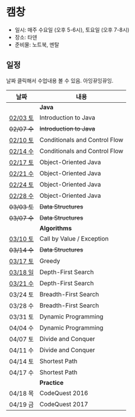 # 캠창

+ 일시: 매주 수요일 (오후 5-6시), 토요일 (오후 7-8시)
+ 장소: 타덴
+ 준비물: 노트북, 멘탈

## 일정

날짜 클릭해서 수업내용 볼 수 있음.
아잉뀨잉뀨잉.

| 날짜 | 내용 |
| - | - |
| | **Java** |
| [02/03 토](/lectures/2018-02-03) | Introduction to Java |
| ~~02/07 수~~ | ~~Introduction to Java~~ |
| [02/10 토](/lectures/2018-02-10) | Conditionals and Control Flow |
| [02/14 수](/lectures/2018-02-14) | Conditionals and Control Flow |
| [02/17 토](/lectures/2018-02-17) | Object-Oriented Java |
| [02/21 수](/lectures/2018-02-21) | Object-Oriented Java |
| [02/24 토](/lectures/2018-02-24) | Object-Oriented Java |
| [02/28 수](/lectures/2018-02-28) | Object-Oriented Java |
| ~~03/03 토~~ | ~~Data Structures~~ |
| ~~03/07 수~~ | ~~Data Structures~~ |
| | **Algorithms** |
| [03/10 토](/lectures/2018-03-10) | Call by Value / Exception |
| ~~03/14 수~~ | ~~Data Structures~~ |
| [03/17 토](/lectures/2018-03-17) | Greedy |
| [03/18 일](/lectures/2018-03-18) | Depth-First Search |
| [03/21 수](/lectures/2018-03-21) | Depth-First Search |
| 03/24 토 | Breadth-First Search |
| 03/28 수 | Breadth-First Search |
| 03/31 토 | Dynamic Programming |
| 04/04 수 | Dynamic Programming |
| 04/07 토 | Divide and Conquer |
| 04/11 수 | Divide and Conquer |
| 04/14 토 | Shortest Path |
| 04/17 수 | Shortest Path |
| | **Practice** |
| 04/18 목 | CodeQuest 2016 |
| 04/19 금 | CodeQuest 2017 |
